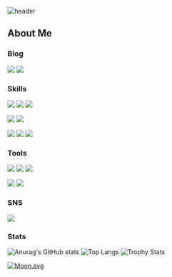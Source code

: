 ![header](https://capsule-render.vercel.app/api?type=waving&color=auto&height=400&text=I%20am%20Ssims!&animation=fadeIn&desc=Hello&descAlignY=70)

<h2>About Me</h2>

<h3>Blog</h3>
<p>
   <b><a title="Ssims" href="https://y-s2.tistory.com"><img src="https://img.shields.io/badge/TISTORY-000000?style=for-the-badge&logo=tistory&logoColor=white"></a></b>
   <b><a title="Ssims" href="https://blog.naver.com/dick--"><img src="https://img.shields.io/badge/NAVER-03C75A?style=for-the-badge&logo=naver&logoColor=white"></a></b>
</p>

<h3>Skills</h3>
<p align="left" dir="auto">
   <img src="https://img.shields.io/badge/C-00599C?style=for-the-badge&logo=c&logoColor=white">
   <img src="https://img.shields.io/badge/C%2B%2B-00599C?style=for-the-badge&logo=c%2B%2B&logoColor=white">
   <img src="https://img.shields.io/badge/C%23-239120?style=for-the-badge&logo=c-sharp&logoColor=white">
</p>
<p align="left" dir="auto">
   <img src="https://img.shields.io/badge/Lua-2C2D72?style=for-the-badge&logo=lua&logoColor=white">
   <img src="https://img.shields.io/badge/Python-FFD43B?style=for-the-badge&logo=python&logoColor=blue">
</p>
<p align="left" dir="auto">
   <img src="https://img.shields.io/badge/HTML5-E34F26?style=for-the-badge&logo=html5&logoColor=white">
   <img src="https://img.shields.io/badge/CSS3-1572B6?style=for-the-badge&logo=css3&logoColor=white">
   <img src="https://img.shields.io/badge/JavaScript-323330?style=for-the-badge&logo=javascript&logoColor=F7DF1E">
</p>

<h3>Tools</h3>
<p align="left" dir="auto">
   <img src="https://img.shields.io/badge/Notepad++-90E59A.svg?style=for-the-badge&logo=notepad%2B%2B&logoColor=black">
   <img src="https://img.shields.io/badge/VSCode-0078D4?style=for-the-badge&logo=visual%20studio%20code&logoColor=white">
   <img src="https://img.shields.io/badge/Visual_Studio-5C2D91?style=for-the-badge&logo=visual%20studio&logoColor=white">
</p>
<p align="left" dir="auto">
   <img src="https://img.shields.io/badge/Google%20Sheets-34A853?style=for-the-badge&logo=google-sheets&logoColor=white">
   <img src="https://img.shields.io/badge/Microsoft_Excel-217346?style=for-the-badge&logo=microsoft-excel&logoColor=white">
</p>

<h3>SNS</h3>
<p align="left" dir="auto">
   <img src="https://img.shields.io/badge/Instagram-E4405F?style=for-the-badge&logo=instagram&logoColor=white">
</p>

<h3>Stats</h3>
<p align="left" dir="auto">
   
![Anurag's GitHub stats](https://github-readme-stats.vercel.app/api?username=Ssims-kr&theme=default&show_icons=default)
![Top Langs](https://github-readme-stats.vercel.app/api/top-langs/?username=Ssims-kr&layout=compact&theme=default)
![Trophy Stats](https://github-profile-trophy.vercel.app/?username=Ssims-kr)
   
</p>

[![Moon.svg](https://dday-widget.minung.dev/widget?theme=theme2&text=New%20Year%20%F0%9F%99%82&date=2023-01-01&startDate=2022-01-01)](https://dday-widget.minung.dev)
